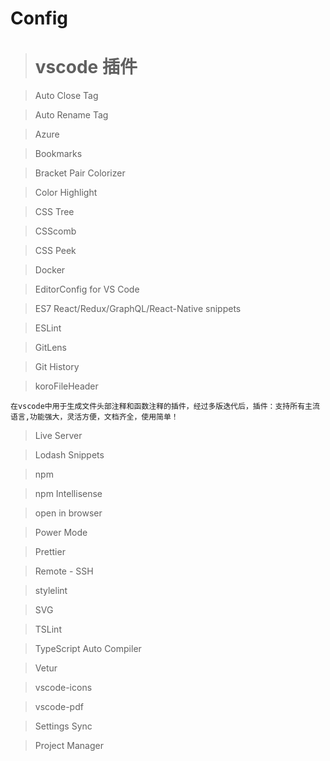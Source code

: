 # Config

> # vscode 插件

> Auto Close Tag

> Auto Rename Tag

> Azure

> Bookmarks

> Bracket Pair Colorizer

> Color Highlight

> CSS Tree

> CSScomb

> CSS Peek

> Docker

> EditorConfig for VS Code

> ES7 React/Redux/GraphQL/React-Native snippets

> ESLint

> GitLens

> Git History

> koroFileHeader

```
在vscode中用于生成文件头部注释和函数注释的插件，经过多版迭代后，插件：支持所有主流语言,功能强大，灵活方便，文档齐全，使用简单！
```

> Live Server

> Lodash Snippets

> npm

> npm Intellisense

> open in browser

> Power Mode

> Prettier

> Remote - SSH

> stylelint

> SVG

> TSLint

> TypeScript Auto Compiler

> Vetur

> vscode-icons

> vscode-pdf

> Settings Sync

> Project Manager

> 
